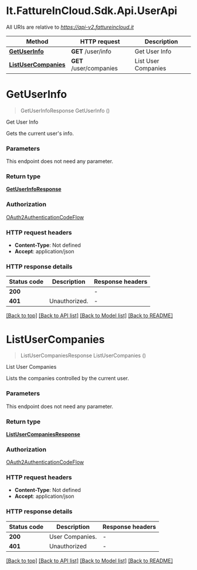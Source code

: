 # It.FattureInCloud.Sdk.Api.UserApi

All URIs are relative to *https://api-v2.fattureincloud.it*

| Method | HTTP request | Description |
|--------|--------------|-------------|
| [**GetUserInfo**](UserApi.md#getuserinfo) | **GET** /user/info | Get User Info |
| [**ListUserCompanies**](UserApi.md#listusercompanies) | **GET** /user/companies | List User Companies |

<a id="getuserinfo"></a>
# **GetUserInfo**
> GetUserInfoResponse GetUserInfo ()

Get User Info

Gets the current user's info.


### Parameters
This endpoint does not need any parameter.
### Return type

[**GetUserInfoResponse**](GetUserInfoResponse.md)

### Authorization

[OAuth2AuthenticationCodeFlow](../README.md#OAuth2AuthenticationCodeFlow)

### HTTP request headers

 - **Content-Type**: Not defined
 - **Accept**: application/json


### HTTP response details
| Status code | Description | Response headers |
|-------------|-------------|------------------|
| **200** |  |  -  |
| **401** | Unauthorized. |  -  |

[[Back to top]](#) [[Back to API list]](../../README.md#documentation-for-api-endpoints) [[Back to Model list]](../../README.md#documentation-for-models) [[Back to README]](../../README.md)

<a id="listusercompanies"></a>
# **ListUserCompanies**
> ListUserCompaniesResponse ListUserCompanies ()

List User Companies

Lists the companies controlled by the current user.


### Parameters
This endpoint does not need any parameter.
### Return type

[**ListUserCompaniesResponse**](ListUserCompaniesResponse.md)

### Authorization

[OAuth2AuthenticationCodeFlow](../README.md#OAuth2AuthenticationCodeFlow)

### HTTP request headers

 - **Content-Type**: Not defined
 - **Accept**: application/json


### HTTP response details
| Status code | Description | Response headers |
|-------------|-------------|------------------|
| **200** | User Companies. |  -  |
| **401** | Unauthorized |  -  |

[[Back to top]](#) [[Back to API list]](../../README.md#documentation-for-api-endpoints) [[Back to Model list]](../../README.md#documentation-for-models) [[Back to README]](../../README.md)

